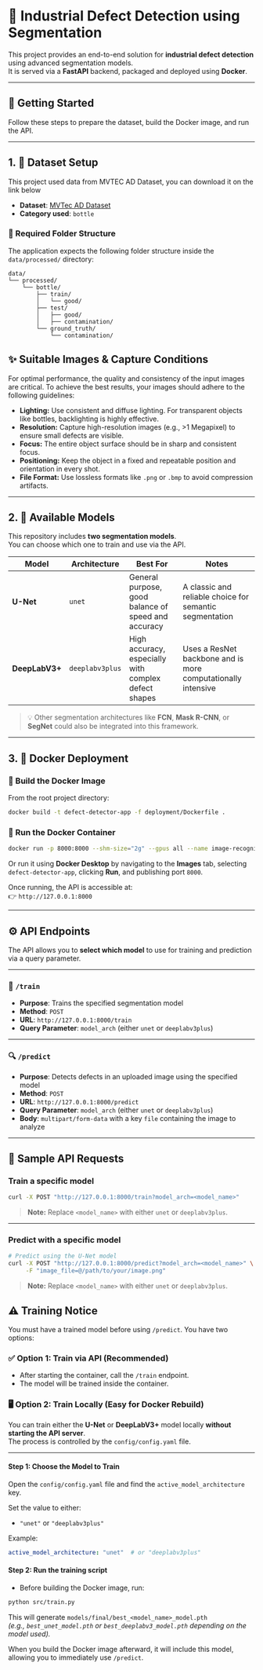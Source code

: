 # 🧠 Industrial Defect Detection using Segmentation

This project provides an end-to-end solution for **industrial defect detection** using advanced segmentation models.  
It is served via a **FastAPI** backend, packaged and deployed using **Docker**.

---

## 🚀 Getting Started

Follow these steps to prepare the dataset, build the Docker image, and run the API.

---

## 1. 📁 Dataset Setup

This project used data from MVTEC AD Dataset, you can download it on the link below
- **Dataset**: [MVTec AD Dataset](https://www.mvtec.com/company/research/datasets/mvtec-ad)  
- **Category used**: `bottle`

### 📂 Required Folder Structure

The application expects the following folder structure inside the `data/processed/` directory:

```
data/
└── processed/
    └── bottle/
        ├── train/
        │   └── good/
        ├── test/
        │   ├── good/
        │   ├── contamination/
        └── ground_truth/
            └── contamination/
```

## ✨ Suitable Images & Capture Conditions

For optimal performance, the quality and consistency of the input images are critical. To achieve the best results, your images should adhere to the following guidelines:

- **Lighting:** Use consistent and diffuse lighting. For transparent objects like bottles, backlighting is highly effective.  
- **Resolution:** Capture high-resolution images (e.g., >1 Megapixel) to ensure small defects are visible.  
- **Focus:** The entire object surface should be in sharp and consistent focus.  
- **Positioning:** Keep the object in a fixed and repeatable position and orientation in every shot.  
- **File Format:** Use lossless formats like `.png` or `.bmp` to avoid compression artifacts.  


---

## 2. 🤖 Available Models

This repository includes **two segmentation models**.  
You can choose which one to train and use via the API.

| Model       | Architecture   | Best For | Notes |
|-------------|----------------|----------|-------|
| **U-Net**   | `unet`         | General purpose, good balance of speed and accuracy | A classic and reliable choice for semantic segmentation |
| **DeepLabV3+** | `deeplabv3plus` | High accuracy, especially with complex defect shapes | Uses a ResNet backbone and is more computationally intensive |

> 💡 Other segmentation architectures like **FCN**, **Mask R-CNN**, or **SegNet** could also be integrated into this framework.

---

## 3. 🐳 Docker Deployment

### 🔨 Build the Docker Image

From the root project directory:

```bash
docker build -t defect-detector-app -f deployment/Dockerfile .
```

### 🚀 Run the Docker Container

```bash
docker run -p 8000:8000 --shm-size="2g" --gpus all --name image-recognition defect-detector-app
```

Or run it using **Docker Desktop** by navigating to the **Images** tab, selecting `defect-detector-app`, clicking **Run**, and publishing port `8000`.

Once running, the API is accessible at:  
👉 `http://127.0.0.1:8000`

---

## ⚙️ API Endpoints

The API allows you to **select which model** to use for training and prediction via a query parameter.

---

### 🔁 `/train`

- **Purpose**: Trains the specified segmentation model  
- **Method**: `POST`  
- **URL**: `http://127.0.0.1:8000/train`  
- **Query Parameter**: `model_arch` (either `unet` or `deeplabv3plus`)

---

### 🔍 `/predict`

- **Purpose**: Detects defects in an uploaded image using the specified model  
- **Method**: `POST`  
- **URL**: `http://127.0.0.1:8000/predict`  
- **Query Parameter**: `model_arch` (either `unet` or `deeplabv3plus`)  
- **Body**: `multipart/form-data` with a key `file` containing the image to analyze

---

## 🧪 Sample API Requests

### Train a specific model

```bash
curl -X POST "http://127.0.0.1:8000/train?model_arch=<model_name>"
```
> **Note:** Replace `<model_name>` with either `unet` or `deeplabv3plus`.
---

### Predict with a specific model

```bash
# Predict using the U-Net model
curl -X POST "http://127.0.0.1:8000/predict?model_arch=<model_name>" \
     -F "image_file=@/path/to/your/image.png"
```
> **Note:** Replace `<model_name>` with either `unet` or `deeplabv3plus`.


## ⚠️ Training Notice

You must have a trained model before using `/predict`. You have two options:

### ✅ Option 1: Train via API (Recommended)
- After starting the container, call the `/train` endpoint.  
- The model will be trained inside the container.

### 🖥️ Option 2: Train Locally (Easy for Docker Rebuild)

You can train either the **U-Net** or **DeepLabV3+** model locally **without starting the API server**.  
The process is controlled by the `config/config.yaml` file.

---

#### **Step 1: Choose the Model to Train**

Open the `config/config.yaml` file and find the `active_model_architecture` key.

Set the value to either:

- `"unet"` or `"deeplabv3plus"`  

Example:

```yaml
active_model_architecture: "unet"  # or "deeplabv3plus"
```
#### **Step 2: Run the training script**

- Before building the Docker image, run:
```bash
python src/train.py
```
This will generate `models/final/best_<model_name>_model.pth`  
*(e.g., `best_unet_model.pth` or `best_deeplabv3_model.pth` depending on the model used).*  

When you build the Docker image afterward, it will include this model,  
allowing you to immediately use `/predict`.

